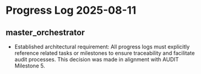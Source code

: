 # Progress Log 2025-08-11

## master_orchestrator

- Established architectural requirement: All progress logs must explicitly reference related tasks or milestones to ensure traceability and facilitate audit processes. This decision was made in alignment with AUDIT Milestone 5.
